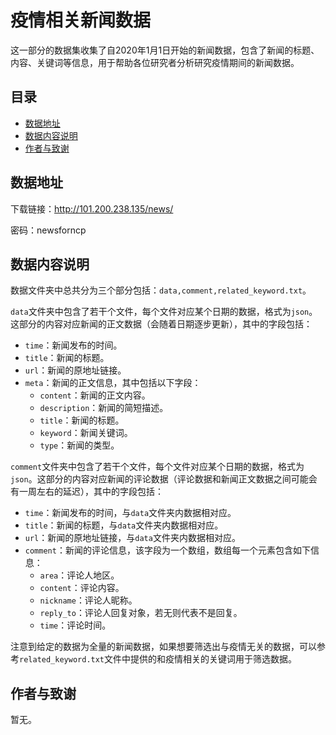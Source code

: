 # 疫情相关新闻数据

这一部分的数据集收集了自2020年1月1日开始的新闻数据，包含了新闻的标题、内容、关键词等信息，用于帮助各位研究者分析研究疫情期间的新闻数据。

## 目录

- [数据地址](#数据地址)
- [数据内容说明](#数据内容说明)
- [作者与致谢](#作者与致谢)

## 数据地址

下载链接：http://101.200.238.135/news/

密码：newsforncp

## 数据内容说明

数据文件夹中总共分为三个部分包括：``data,comment,related_keyword.txt``。

``data``文件夹中包含了若干个文件，每个文件对应某个日期的数据，格式为``json``。这部分的内容对应新闻的正文数据（会随着日期逐步更新），其中的字段包括：

* ``time``：新闻发布的时间。
* ``title``：新闻的标题。
* ``url``：新闻的原地址链接。
* ``meta``：新闻的正文信息，其中包括以下字段：
  * ``content``：新闻的正文内容。
  * ``description``：新闻的简短描述。
  * ``title``：新闻的标题。
  * ``keyword``：新闻关键词。
  * ``type``：新闻的类型。

``comment``文件夹中包含了若干个文件，每个文件对应某个日期的数据，格式为``json``。这部分的内容对应新闻的评论数据（评论数据和新闻正文数据之间可能会有一周左右的延迟），其中的字段包括：

* ``time``：新闻发布的时间，与``data``文件夹内数据相对应。
* ``title``：新闻的标题，与``data``文件夹内数据相对应。
* ``url``：新闻的原地址链接，与``data``文件夹内数据相对应。
* ``comment``：新闻的评论信息，该字段为一个数组，数组每一个元素包含如下信息：
  * ``area``：评论人地区。
  * ``content``：评论内容。
  * ``nickname``：评论人昵称。
  * ``reply_to``：评论人回复对象，若无则代表不是回复。
  * ``time``：评论时间。

注意到给定的数据为全量的新闻数据，如果想要筛选出与疫情无关的数据，可以参考``related_keyword.txt``文件中提供的和疫情相关的关键词用于筛选数据。

## 作者与致谢

暂无。